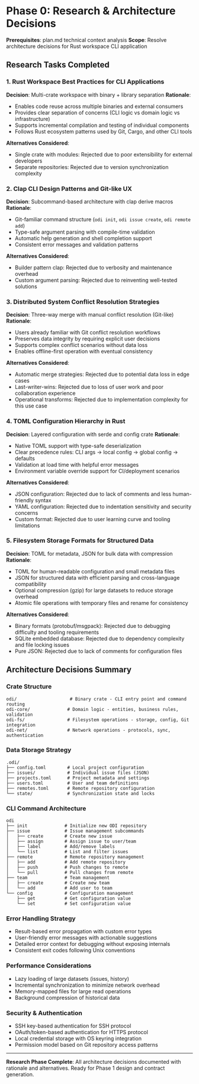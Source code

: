 # Phase 0: Research & Architecture Decisions

**Prerequisites**: plan.md technical context analysis
**Scope**: Resolve architecture decisions for Rust workspace CLI application

## Research Tasks Completed

### 1. Rust Workspace Best Practices for CLI Applications

**Decision**: Multi-crate workspace with binary + library separation
**Rationale**: 
- Enables code reuse across multiple binaries and external consumers
- Provides clear separation of concerns (CLI logic vs domain logic vs infrastructure)  
- Supports incremental compilation and testing of individual components
- Follows Rust ecosystem patterns used by Git, Cargo, and other CLI tools

**Alternatives Considered**:
- Single crate with modules: Rejected due to poor extensibility for external developers
- Separate repositories: Rejected due to version synchronization complexity

### 2. Clap CLI Design Patterns and Git-like UX

**Decision**: Subcommand-based architecture with clap derive macros
**Rationale**:
- Git-familiar command structure (`odi init`, `odi issue create`, `odi remote add`)
- Type-safe argument parsing with compile-time validation
- Automatic help generation and shell completion support
- Consistent error messages and validation patterns

**Alternatives Considered**:
- Builder pattern clap: Rejected due to verbosity and maintenance overhead
- Custom argument parsing: Rejected due to reinventing well-tested solutions

### 3. Distributed System Conflict Resolution Strategies

**Decision**: Three-way merge with manual conflict resolution (Git-like)
**Rationale**:
- Users already familiar with Git conflict resolution workflows
- Preserves data integrity by requiring explicit user decisions
- Supports complex conflict scenarios without data loss
- Enables offline-first operation with eventual consistency

**Alternatives Considered**:
- Automatic merge strategies: Rejected due to potential data loss in edge cases
- Last-writer-wins: Rejected due to loss of user work and poor collaboration experience
- Operational transforms: Rejected due to implementation complexity for this use case

### 4. TOML Configuration Hierarchy in Rust

**Decision**: Layered configuration with serde and config crate
**Rationale**:
- Native TOML support with type-safe deserialization
- Clear precedence rules: CLI args → local config → global config → defaults
- Validation at load time with helpful error messages
- Environment variable override support for CI/deployment scenarios

**Alternatives Considered**:
- JSON configuration: Rejected due to lack of comments and less human-friendly syntax
- YAML configuration: Rejected due to indentation sensitivity and security concerns
- Custom format: Rejected due to user learning curve and tooling limitations

### 5. Filesystem Storage Formats for Structured Data

**Decision**: TOML for metadata, JSON for bulk data with compression
**Rationale**:
- TOML for human-readable configuration and small metadata files
- JSON for structured data with efficient parsing and cross-language compatibility
- Optional compression (gzip) for large datasets to reduce storage overhead
- Atomic file operations with temporary files and rename for consistency

**Alternatives Considered**:
- Binary formats (protobuf/msgpack): Rejected due to debugging difficulty and tooling requirements
- SQLite embedded database: Rejected due to dependency complexity and file locking issues
- Pure JSON: Rejected due to lack of comments for configuration files

## Architecture Decisions Summary

### Crate Structure
```
odi/                    # Binary crate - CLI entry point and command routing
odi-core/              # Domain logic - entities, business rules, validation  
odi-fs/                # Filesystem operations - storage, config, Git integration
odi-net/               # Network operations - protocols, sync, authentication
```

### Data Storage Strategy
```
.odi/
├── config.toml        # Local project configuration
├── issues/            # Individual issue files (JSON)
├── projects.toml      # Project metadata and settings  
├── users.toml         # User and team definitions
├── remotes.toml       # Remote repository configuration
└── state/             # Synchronization state and locks
```

### CLI Command Architecture
```
odi
├── init              # Initialize new ODI repository
├── issue             # Issue management subcommands
│   ├── create        # Create new issue
│   ├── assign        # Assign issue to user/team
│   ├── label         # Add/remove labels
│   └── list          # List and filter issues
├── remote            # Remote repository management
│   ├── add           # Add remote repository
│   ├── push          # Push changes to remote
│   └── pull          # Pull changes from remote
├── team              # Team management
│   ├── create        # Create new team
│   └── add           # Add user to team
└── config            # Configuration management
    ├── get           # Get configuration value
    └── set           # Set configuration value
```

### Error Handling Strategy
- Result-based error propagation with custom error types
- User-friendly error messages with actionable suggestions
- Detailed error context for debugging without exposing internals
- Consistent exit codes following Unix conventions

### Performance Considerations
- Lazy loading of large datasets (issues, history)
- Incremental synchronization to minimize network overhead  
- Memory-mapped files for large read operations
- Background compression of historical data

### Security & Authentication
- SSH key-based authentication for SSH protocol
- OAuth/token-based authentication for HTTPS protocol
- Local credential storage with OS keyring integration
- Permission model based on Git repository access patterns

---

**Research Phase Complete**: All architecture decisions documented with rationale and alternatives. Ready for Phase 1 design and contract generation.